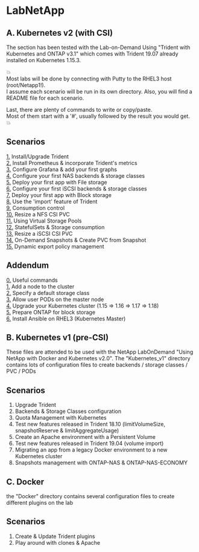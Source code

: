 # LabNetApp

## A. Kubernetes v2 (with CSI)

The section has been tested with the Lab-on-Demand Using "Trident with Kubernetes and ONTAP v3.1" which comes with Trident 19.07 already installed on Kubernetes 1.15.3.

:boom:  
Most labs will be done by connecting with Putty to the RHEL3 host (root/Netapp1!).  
I assume each scenario will be run in its own directory. Also, you will find a README file for each scenario.  

Last, there are plenty of commands to write or copy/paste.  
Most of them start with a '#', usually followed by the result you would get.  
:boom:  

Scenarios
---------
[1.](Kubernetes_v2/Scenarios/Scenario01) Install/Upgrade Trident  
[2.](Kubernetes_v2/Scenarios/Scenario02) Install Prometheus & incorporate Trident's metrics  
[3.](Kubernetes_v2/Scenarios/Scenario03) Configure Grafana & add your first graphs  
[4.](Kubernetes_v2/Scenarios/Scenario04) Configure your first NAS backends & storage classes  
[5.](Kubernetes_v2/Scenarios/Scenario05) Deploy your first app with File storage  
[6.](Kubernetes_v2/Scenarios/Scenario06) Configure your first iSCSI backends & storage classes  
[7.](Kubernetes_v2/Scenarios/Scenario07) Deploy your first app with Block storage  
[8.](Kubernetes_v2/Scenarios/Scenario08) Use the 'import' feature of Trident  
[9.](Kubernetes_v2/Scenarios/Scenario09) Consumption control  
[10.](Kubernetes_v2/Scenarios/Scenario10) Resize a NFS CSI PVC  
[11.](Kubernetes_v2/Scenarios/Scenario11) Using Virtual Storage Pools  
[12.](Kubernetes_v2/Scenarios/Scenario12) StatefulSets & Storage consumption  
[13.](Kubernetes_v2/Scenarios/Scenario13) Resize a iSCSI CSI PVC  
[14.](Kubernetes_v2/Scenarios/Scenario14) On-Demand Snapshots & Create PVC from Snapshot  
[15.](Kubernetes_v2/Scenarios/Scenario15) Dynamic export policy management  

Addendum
--------
[0.](Kubernetes_v2/Addendum/Addenda00) Useful commands    
[1.](Kubernetes_v2/Addendum/Addenda01) Add a node to the cluster  
[2.](Kubernetes_v2/Addendum/Addenda02) Specify a default storage class  
[3.](Kubernetes_v2/Addendum/Addenda03) Allow user PODs on the master node  
[4.](Kubernetes_v2/Addendum/Addenda04) Upgrade your Kubernetes cluster (1.15 => 1.16 => 1.17 => 1.18)  
[5.](Kubernetes_v2/Addendum/Addenda05) Prepare ONTAP for block storage  
[6.](Kubernetes_v2/Addendum/Addenda05) Install Ansible on RHEL3 (Kubernetes Master)  

## B. Kubernetes v1 (pre-CSI)

These files are attended to be used with the NetApp LabOnDemand "Using NetApp with Docker and Kubernetes v2.0".
The "Kubernetes_v1" directory contains lots of configuration files to create backends / storage classes / PVC / PODs

Scenarios
---------
1. Upgrade Trident
2. Backends & Storage Classes configuration
3. Quota Management with Kubernetes
4. Test new features released in Trident 18.10 (limitVolumeSize, snapshotReserve & limitAggregateUsage)
5. Create an Apache environment with a Persistent Volume
6. Test new features released in Trident 19.04 (volume import)
7. Migrating an app from a legacy Docker environment to a new Kubernetes cluster
8. Snapshots management with ONTAP-NAS & ONTAP-NAS-ECONOMY


## C. Docker

the "Docker" directory contains several configuration files to create different plugins on the lab

Scenarios
---------
1. Create & Update Trident plugins
2. Play around with clones & Apache